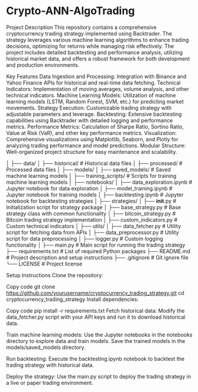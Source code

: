 # Crypto-ANN-AlgoTrading

Project Description
This repository contains a comprehensive cryptocurrency trading strategy implemented using Backtrader. The strategy leverages various machine learning algorithms to enhance trading decisions, optimizing for returns while managing risk effectively. The project includes detailed backtesting and performance analysis, utilizing historical market data, and offers a robust framework for both development and production environments.

Key Features
Data Ingestion and Processing: Integration with Binance and Yahoo Finance APIs for historical and real-time data fetching.
Technical Indicators: Implementation of moving averages, volume analysis, and other technical indicators.
Machine Learning Models: Utilization of machine learning models (LSTM, Random Forest, SVM, etc.) for predicting market movements.
Strategy Execution: Customizable trading strategy with adjustable parameters and leverage.
Backtesting: Extensive backtesting capabilities using Backtrader with detailed logging and performance metrics.
Performance Metrics: Calculation of Sharpe Ratio, Sortino Ratio, Value at Risk (VaR), and other key performance metrics.
Visualization: Comprehensive visualizations using Matplotlib, Seaborn, and Plotly for analyzing trading performance and model predictions.
Modular Structure: Well-organized project structure for easy maintenance and scalability.

│
├── data/
│   ├── historical/             # Historical data files
│   ├── processed/              # Processed data files
│
├── models/
│   ├── saved_models/           # Saved machine learning models
│   ├── training_scripts/       # Scripts for training machine learning models
│
├── notebooks/
│   ├── data_exploration.ipynb  # Jupyter notebook for data exploration
│   ├── model_training.ipynb    # Jupyter notebook for training models
│   ├── backtesting.ipynb       # Jupyter notebook for backtesting strategies
│
├── strategies/
│   ├── __init__.py             # Initialization script for strategy package
│   ├── base_strategy.py        # Base strategy class with common functionality
│   ├── bitcoin_strategy.py     # Bitcoin trading strategy implementation
│   ├── custom_indicators.py    # Custom technical indicators
│
├── utils/
│   ├── data_fetcher.py         # Utility script for fetching data from APIs
│   ├── data_preprocessor.py    # Utility script for data preprocessing
│   ├── logger.py               # Custom logging functionality
│
├── main.py                     # Main script for running the trading strategy
├── requirements.txt            # List of required Python packages
├── README.md                   # Project description and setup instructions
├── .gitignore                  # Git ignore file
└── LICENSE                     # Project license

Setup Instructions
Clone the repository:

Copy code
git clone https://github.com/yourusername/cryptocurrency_trading_strategy.git
cd cryptocurrency_trading_strategy
Install dependencies:

Copy code
pip install -r requirements.txt
Fetch historical data:
Modify the data_fetcher.py script with your API keys and run it to download historical data.

Train machine learning models:
Use the Jupyter notebooks in the notebooks directory to explore data and train models. Save the trained models in the models/saved_models directory.

Run backtesting:
Execute the backtesting.ipynb notebook to backtest the trading strategy with historical data.

Deploy the strategy:
Use the main.py script to deploy the trading strategy in a live or paper trading environment.
